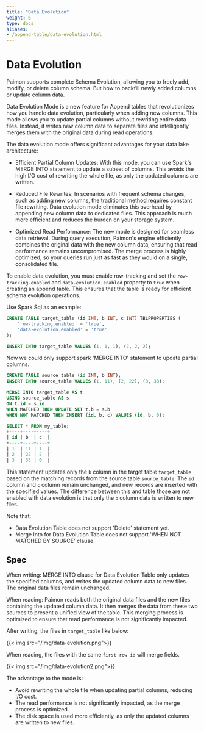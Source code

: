 ```yaml
---
title: "Data Evolution"
weight: 6
type: docs
aliases:
- /append-table/data-evolution.html
---
```

<!--
Licensed to the Apache Software Foundation (ASF) under one
or more contributor license agreements.  See the NOTICE file
distributed with this work for additional information
regarding copyright ownership.  The ASF licenses this file
to you under the Apache License, Version 2.0 (the
"License"); you may not use this file except in compliance
with the License.  You may obtain a copy of the License at

  http://www.apache.org/licenses/LICENSE-2.0

Unless required by applicable law or agreed to in writing,
software distributed under the License is distributed on an
"AS IS" BASIS, WITHOUT WARRANTIES OR CONDITIONS OF ANY
KIND, either express or implied.  See the License for the
specific language governing permissions and limitations
under the License.
-->

# Data Evolution

Paimon supports complete Schema Evolution, allowing you to freely add, modify, or delete column schema. But how to
backfill newly added columns or update column data.

Data Evolution Mode is a new feature for Append tables that revolutionizes how you handle data evolution, 
particularly when adding new columns. This mode allows you to update partial columns without rewriting entire data
files. Instead, it writes new column data to separate files and intelligently merges them with the original data
during read operations.

The data evolution mode offers significant advantages for your data lake architecture:

* Efficient Partial Column Updates: With this mode, you can use Spark's MERGE INTO statement to update a subset of columns. This avoids the high I/O cost of rewriting the whole file, as only the updated columns are written.

* Reduced File Rewrites: In scenarios with frequent schema changes, such as adding new columns, the traditional method requires constant file rewriting. Data evolution mode eliminates this overhead by appending new column data to dedicated files. This approach is much more efficient and reduces the burden on your storage system.

* Optimized Read Performance: The new mode is designed for seamless data retrieval. During query execution, Paimon's engine efficiently combines the original data with the new column data, ensuring that read performance remains uncompromised. The merge process is highly optimized, so your queries run just as fast as they would on a single, consolidated file.

To enable data evolution, you must enable row-tracking and set the `row-tracking.enabled` and `data-evolution.enabled` property to `true` when creating an append table. This ensures that the table is ready for efficient schema evolution operations.

Use Spark Sql as an example:

```sql
CREATE TABLE target_table (id INT, b INT, c INT) TBLPROPERTIES (
    'row-tracking.enabled' = 'true',
    'data-evolution.enabled' = 'true'
);

INSERT INTO target_table VALUES (1, 1, 1), (2, 2, 2);
```

Now we could only support spark 'MERGE INTO' statement to update partial columns.

```sql
CREATE TABLE source_table (id INT, b INT);
INSERT INTO source_table VALUES (1, 11), (2, 22), (3, 33);

MERGE INTO target_table AS t
USING source_table AS s
ON t.id = s.id
WHEN MATCHED THEN UPDATE SET t.b = s.b
WHEN NOT MATCHED THEN INSERT (id, b, c) VALUES (id, b, 0);

SELECT * FROM my_table;
+----+----+----+
| id | b  | c  |
+----+----+----+
| 1  | 11 | 1  |
| 2  | 22 | 2  |
| 3  | 33 | 0  |
```

This statement updates only the `b` column in the target table `target_table` based on the matching records from the source table
`source_table`. The `id` column and `c` column remain unchanged, and new records are inserted with the specified values. The difference between this and table those are not enabled with data evolution is that only the `b` column data is written to new files.

Note that: 
* Data Evolution Table does not support 'Delete' statement yet.
* Merge Into for Data Evolution Table does not support 'WHEN NOT MATCHED BY SOURCE' clause.

## Spec

When writing: MERGE INTO clause for Data Evolution Table only updates the specified columns, and writes the updated column data to new files. The original data files remain unchanged.

When reading: Paimon reads both the original data files and the new files containing the updated column data. It then merges the data from these two sources to present a unified view of the table. This merging process is optimized to ensure that read performance is not significantly impacted.

After writing, the files in `target_table` like below:

{{< img src="/img/data-evolution.png">}}

When reading, the files with the same `first row id` will merge fields.

{{< img src="/img/data-evolution2.png">}}

The advantage to the mode is:

* Avoid rewriting the whole file when updating partial columns, reducing I/O cost.
* The read performance is not significantly impacted, as the merge process is optimized.
* The disk space is used more efficiently, as only the updated columns are written to new files.